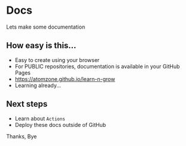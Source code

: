# Docs
Lets make some documentation

## How easy is this...
- Easy to create using your browser
- For PUBLIC repositories, documentation is available in your GitHub Pages
- https://atomzone.github.io/learn-n-grow
- Learning already...

## Next steps
- Learn about `Actions`
- Deploy these docs outside of GitHub


Thanks, Bye
